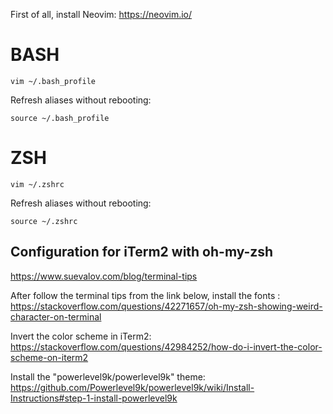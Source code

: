 First of all, install Neovim: https://neovim.io/

# BASH

```
vim ~/.bash_profile
```

Refresh aliases without rebooting:

```
source ~/.bash_profile
```

# ZSH

```
vim ~/.zshrc
```

Refresh aliases without rebooting:

```
source ~/.zshrc
```

## Configuration for iTerm2 with oh-my-zsh
https://www.suevalov.com/blog/terminal-tips

After follow the terminal tips from the link below, install the fonts : https://stackoverflow.com/questions/42271657/oh-my-zsh-showing-weird-character-on-terminal

Invert the color scheme in iTerm2: https://stackoverflow.com/questions/42984252/how-do-i-invert-the-color-scheme-on-iterm2

Install the "powerlevel9k/powerlevel9k" theme: https://github.com/Powerlevel9k/powerlevel9k/wiki/Install-Instructions#step-1-install-powerlevel9k
